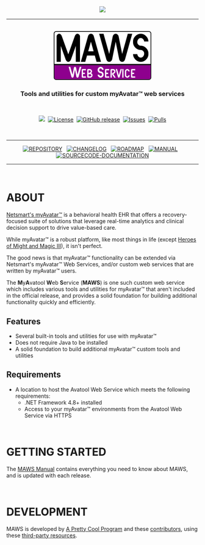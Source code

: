 <!-- b220621.091141 -->

<div align="center">

  <img src="https://img.shields.io/badge/WARNING-THIS%20IS%20BETA%20SOFTWARE-FF160C?style=for-the-badge">

  <br>

  ***

  <br>

  <img src=".github/Resources/Assets/Logos/maws-logo-web-service-512x256.png" alt="MAWS logo" width="256">
  <h3> 
  Tools and utilities for custom myAvatar™ web services
  </h3>

  <br>

  <img src="https://img.shields.io/badge/status-active-brightgreen?style=flat">&nbsp;
  [![License](https://img.shields.io/github/license/spectrum-health-systems/MAWS?style=flat)](https://www.apache.org/licenses/LICENSE-2.0)&nbsp;
  [![GitHub release](https://img.shields.io/github/v/release/spectrum-health-systems/MAWS?style=flat)](https://github.com/spectrum-health-systems/MAWS/releases)&nbsp;
  [![Issues](https://img.shields.io/github/issues/spectrum-health-systems/MAWS?style=flat)](https://github.com/spectrum-health-systems/MAWS/issues)&nbsp;
  [![Pulls](https://img.shields.io/github/issues-pr/spectrum-health-systems/MAWSC?style=flat)](https://github.com/spectrum-health-systems/MAWS/pulls)

  <br>

   ***

  [![REPOSITORY](https://img.shields.io/badge/REPOSITORY-8e008e?style=for-the-badge)](https://github.com/spectrum-health-systems/MAWS)&nbsp;&nbsp;&nbsp;[![CHANGELOG](https://img.shields.io/badge/CHANGELOG-550055?style=for-the-badge)](Documentation/Changelog.md)&nbsp;&nbsp;&nbsp;[![ROADMAP](https://img.shields.io/badge/ROADMAP-550055?style=for-the-badge)](Documentation/Roadmap.md)&nbsp;&nbsp;&nbsp;[![MANUAL](https://img.shields.io/badge/MANUAL-550055?style=for-the-badge)](Documentation/Manual/MAWS-Manual.md)&nbsp;&nbsp;&nbsp;[![SOURCECODE-DOCUMENTATION](https://img.shields.io/badge/SOURCECODE%20DOCUMENTATION-550055?style=for-the-badge)](Documentation/Sourcecode/MAWS-Sourcecode.md)

  ***

</div>

<br>

# ABOUT
[Netsmart's myAvatar™](https://www.ntst.com/Solutions-and-Services/Offerings/myAvatar) is a behavioral health EHR that offers a recovery-focused suite of solutions that leverage real-time analytics and clinical decision support to drive value-based care.

While myAvatar™ is a robust platform, like most things in life (except [Heroes of Might and Magic III](https://www.gog.com/game/heroes_of_might_and_magic_3_complete_edition)), it isn't perfect.

The good news is that myAvatar™ functionality can be extended via Netsmart's myAvatar™ Web Services, and/or custom web services that are written by myAvatar™ users.

The **M**y**A**vatool **W**eb **S**ervice (**MAWS**) is one such custom web service which includes various tools and utilities for myAvatar™ that aren't included in the official release, and provides a solid foundation for building additional functionality quickly and efficiently.

## Features
* Several built-in tools and utilities for use with myAvatar™
* Does not require Java to be installed
* A solid foundation to build additional myAvatar™ custom tools and utilities

## Requirements
* A location to host the Avatool Web Service which meets the following requirements:
  * .NET Framework 4.8+ installed
  * Access to your myAvatar™ environments from the Avatool Web Service via HTTPS

<br>

# GETTING STARTED
The [MAWS Manual](doc/man/manual.md) contains everything you need to know about MAWS, and is updated with each release.

<br>

# DEVELOPMENT
MAWS is developed by [A Pretty Cool Program](https://github.com/APrettyCoolProgram) and these [contributors](src/Resources/Doc/contributors.md), using these [third-party resources](src/Resources/Doc/built-with.md).